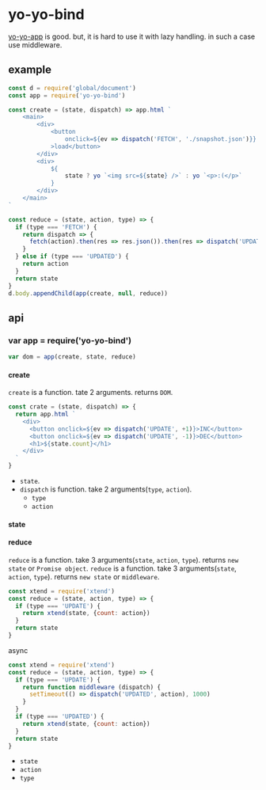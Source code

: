 # yo-yo-bind

[yo-yo-app](https://www.npmjs.com/package/yo-yo-app) is good. but, it is hard to use it with lazy handling. in such a case use middleware.

## example

```js
const d = require('global/document')
const app = require('yo-yo-bind')

const create = (state, dispatch) => app.html `
    <main>
        <div>
            <button
                onclick=${ev => dispatch('FETCH', './snapshot.json')}}
            >load</button>
        </div>
        <div>
            ${
                state ? yo `<img src=${state} />` : yo `<p>:(</p>`
            }
        </div>
    </main>
`

const reduce = (state, action, type) => {
  if (type === 'FETCH') {
    return dispatch => {
      fetch(action).then(res => res.json()).then(res => dispatch('UPDATED', res.src)
    }
  } else if (type === 'UPDATED') {
    return action
  }
  return state
}
d.body.appendChild(app(create, null, reduce))
```

## api

### var app = require('yo-yo-bind')

```js
var dom = app(create, state, reduce)
```

#### create

`create` is a function. tate 2 arguments. returns `DOM`.

```js
const crate = (state, dispatch) => {
  return app.html `
    <div>
      <button onclick=${ev => dispatch('UPDATE', +1)}>INC</button>
      <button onclick=${ev => dispatch('UPDATE', -1)}>DEC</button>
      <h1>${state.count}</h1>
    </div>
  `
}
```

* `state`.
* `dispatch` is function. take 2 arguments(`type`, `action`).
  * `type`
  * `action`

#### state

#### reduce

`reduce` is a function. take 3 arguments(`state`, `action`, `type`). returns `new state` or `Promise object`.
`reduce` is a function. take 3 arguments(`state`, `action`, `type`). returns `new state` or `middleware`.

```js
const xtend = require('xtend')
const reduce = (state, action, type) => {
  if (type === 'UPDATE') {
    return xtend(state, {count: action})
  }
  return state
}
```

async

```js
const xtend = require('xtend')
const reduce = (state, action, type) => {
  if (type === 'UPDATE') {
    return function middleware (dispatch) {
      setTimeout(() => dispatch('UPDATED', action), 1000)
    }
  }
  if (type === 'UPDATED') {
    return xtend(state, {count: action})
  }
  return state
}
```

* `state`
* `action`
* `type`

